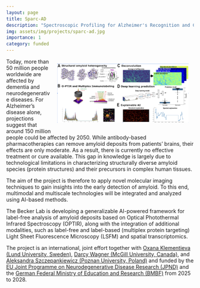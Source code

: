 ```yaml
---
layout: page
title: Sparc-AD
description: "Spectroscopic Profiling for Alzheimer's Recognition and Characterization"
img: assets/img/projects/sparc-ad.jpg
importance: 1
category: funded
---
```


<img src="/assets/img/projects/sparc-ad.jpg" style="float: right; width:70%; padding: 1em"/>

Today, more than 50 million people worldwide are affected by dementia and neurodegenerative diseases. For Alzheimer’s disease alone, projections suggest that around 150 million people could be affected by 2050. While antibody-based pharmacotherapies can remove amyloid deposits from patients’ brains, their effects are only moderate. As a result, there is currently no effective treatment or cure available. This gap in knowledge is largely due to technological limitations in characterizing structurally diverse amyloid species (protein structures) and their precursors in complex human tissues.

The aim of the project is therefore to apply novel molecular imaging techniques to gain insights into the early detection of amyloid. To this end, multimodal and multiscale technologies will be integrated and analyzed using AI-based methods.

The Becker Lab is developing a generalizable AI-powered framework for label-free analysis of amyloid deposits based on Optical Photothermal Infrared Spectroscopy (OPTIR), along with the integration of additional modalities, such as label-free and label-based (multiplex protein targeting) Light Sheet Fluorescence Microscopy (LSFM) and spatial transcriptomics.

The project is an international, joint effort together with [Oxana Klementieva (Lund University, Sweden)](https://portal.research.lu.se/en/persons/oxana-klementieva), [Darcy Wagner (McGill University, Canada)](https://www.mcgill.ca/bbme/darcy-wagner), and [Aleksandra Szczepankiewicz (Poznan University, Poland)](https://cmd.ump.edu.pl/o_nas) and funded by the [EU Joint Programme on Neurodegenerative Disease Research (JPND)](https://neurodegenerationresearch.eu) and the [German Federal Ministry of Education and Research (BMBF)](https://www.bmbf.de) from 2025 to 2028.
